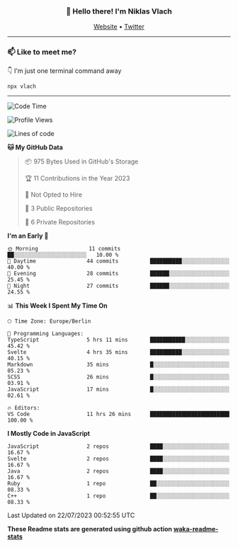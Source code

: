 <h3 align="center">👋 Hello there! I'm Niklas Vlach</h3>
<p align="center">
  <a href="https://niklas-vlach.com">Website</a> •
  <a href="https://twitter.com/NiklasVlach">Twitter</a>
</p>

---

### 📫 Like to meet me?

👇 I'm just one terminal command away

```bash
npx vlach
```

---
<!--START_SECTION:waka-->
![Code Time](http://img.shields.io/badge/Code%20Time-388%20hrs%2047%20mins-blue)

![Profile Views](http://img.shields.io/badge/Profile%20Views-0-blue)

![Lines of code](https://img.shields.io/badge/From%20Hello%20World%20I%27ve%20Written-76.6%20thousand%20lines%20of%20code-blue)

**🐱 My GitHub Data** 

> 📦 975 Bytes Used in GitHub's Storage 
 > 
> 🏆 11 Contributions in the Year 2023
 > 
> 🚫 Not Opted to Hire
 > 
> 📜 3 Public Repositories 
 > 
> 🔑 6 Private Repositories 
 > 
**I'm an Early 🐤** 

```text
🌞 Morning                11 commits          ██░░░░░░░░░░░░░░░░░░░░░░░   10.00 % 
🌆 Daytime                44 commits          ██████████░░░░░░░░░░░░░░░   40.00 % 
🌃 Evening                28 commits          ██████░░░░░░░░░░░░░░░░░░░   25.45 % 
🌙 Night                  27 commits          ██████░░░░░░░░░░░░░░░░░░░   24.55 % 
```


📊 **This Week I Spent My Time On** 

```text
🕑︎ Time Zone: Europe/Berlin

💬 Programming Languages: 
TypeScript               5 hrs 11 mins       ███████████░░░░░░░░░░░░░░   45.42 % 
Svelte                   4 hrs 35 mins       ██████████░░░░░░░░░░░░░░░   40.15 % 
Markdown                 35 mins             █░░░░░░░░░░░░░░░░░░░░░░░░   05.23 % 
SCSS                     26 mins             █░░░░░░░░░░░░░░░░░░░░░░░░   03.91 % 
JavaScript               17 mins             █░░░░░░░░░░░░░░░░░░░░░░░░   02.61 % 

🔥 Editors: 
VS Code                  11 hrs 26 mins      █████████████████████████   100.00 % 
```

**I Mostly Code in JavaScript** 

```text
JavaScript               2 repos             ████░░░░░░░░░░░░░░░░░░░░░   16.67 % 
Svelte                   2 repos             ████░░░░░░░░░░░░░░░░░░░░░   16.67 % 
Java                     2 repos             ████░░░░░░░░░░░░░░░░░░░░░   16.67 % 
Ruby                     1 repo              ██░░░░░░░░░░░░░░░░░░░░░░░   08.33 % 
C++                      1 repo              ██░░░░░░░░░░░░░░░░░░░░░░░   08.33 % 
```




 Last Updated on 22/07/2023 00:52:55 UTC
<!--END_SECTION:waka-->

**These Readme stats are generated using github action [waka-readme-stats](https://github.com/anmol098/waka-readme-stats)**
